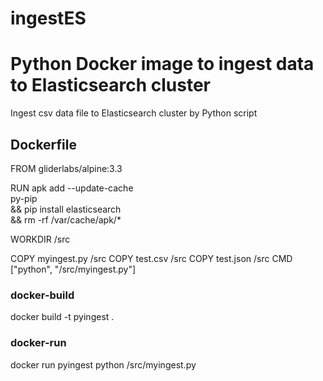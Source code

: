 # ingestES

# Python Docker image to ingest data to Elasticsearch cluster
Ingest csv data file to Elasticsearch cluster by Python script

## Dockerfile

FROM gliderlabs/alpine:3.3

RUN apk add --update-cache \
    py-pip \
  && pip install elasticsearch \
  && rm -rf /var/cache/apk/*

WORKDIR /src

COPY myingest.py /src
COPY test.csv /src
COPY test.json /src
CMD ["python", "/src/myingest.py"]

### docker-build
docker build -t pyingest .

### docker-run
docker run pyingest python /src/myingest.py
